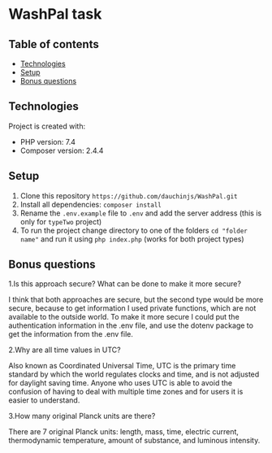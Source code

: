 # WashPal task
## Table of contents

* [Technologies](#technologies)
* [Setup](#setup)
* [Bonus questions](#bonus-questions)

## Technologies

Project is created with:

* PHP version: 7.4
* Composer version: 2.4.4

## Setup
1. Clone this repository `https://github.com/dauchinjs/WashPal.git`
2. Install all dependencies: `composer install`
3. Rename the `.env.example` file to `.env` and add the server address (this is only for `typeTwo` project)
4. To run the project change directory to one of the folders `cd "folder name"` and run it using `php index.php` (works for both project types)

## Bonus questions
1.Is this approach secure? What can be done to make it more secure?

I think that both approaches are secure, but the second type would be more secure, because to get information I used
private functions, which are not available to the outside world.
To make it more secure I could put the authentication information in the .env file, and use the dotenv package to get
the information from the .env file.

2.Why are all time values in UTC?

Also known as Coordinated Universal Time, UTC is the primary time standard by which the world regulates clocks
and time, and is not adjusted for daylight saving time. Anyone who uses UTC is able to avoid the confusion of having to
deal with multiple time zones and for users it is easier to understand.

3.How many original Planck units are there?

There are 7 original Planck units: length, mass, time, electric current, thermodynamic temperature, amount of substance,
and luminous intensity.
